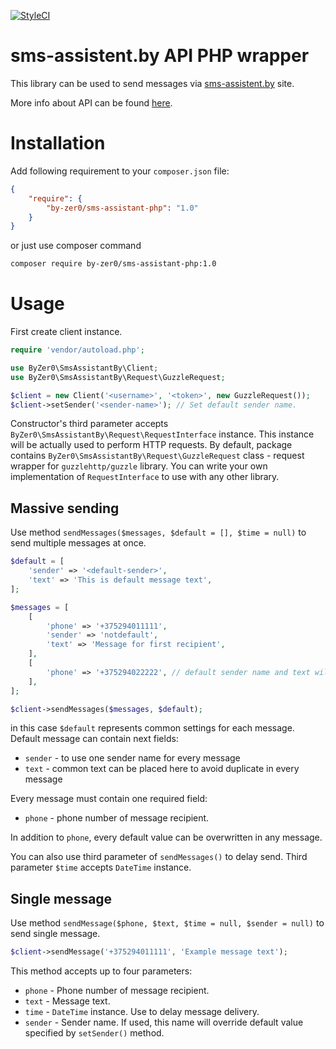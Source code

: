 [![StyleCI](https://styleci.io/repos/69090570/shield?style=flat)](https://styleci.io/repos/69090570)

# sms-assistent.by API PHP wrapper

This library can be used to send messages via [sms-assistent.by](http://sms-assistent.by) site.

More info about API can be found [here](http://help.sms-assistent.by/sms-rassyilka/rassylka-po-api/).

# Installation

Add following requirement to your `composer.json` file:

```json
{
    "require": {
        "by-zer0/sms-assistant-php": "1.0"
    }
}
```

or just use composer command

```bash
composer require by-zer0/sms-assistant-php:1.0
```

# Usage

First create client instance.

```php
require 'vendor/autoload.php';

use ByZer0\SmsAssistantBy\Client;
use ByZer0\SmsAssistantBy\Request\GuzzleRequest;

$client = new Client('<username>', '<token>', new GuzzleRequest());
$client->setSender('<sender-name>'); // Set default sender name.
```

Constructor's third parameter accepts `ByZer0\SmsAssistantBy\Request\RequestInterface` instance. This instance will be actually used to perform HTTP requests. By default, package contains `ByZer0\SmsAssistantBy\Request\GuzzleRequest` class - request wrapper for `guzzlehttp/guzzle` library. You can write your own implementation of `RequestInterface` to use with any other library.

## Massive sending

Use method `sendMessages($messages, $default = [], $time = null)` to send multiple messages at once.

```php
$default = [
    'sender' => '<default-sender>',
    'text' => 'This is default message text',
];

$messages = [
    [
        'phone' => '+375294011111',
        'sender' => 'notdefault',
        'text' => 'Message for first recipient',
    ],
    [
        'phone' => '+375294022222', // default sender name and text will be used
    ],
];

$client->sendMessages($messages, $default);
```

in this case `$default` represents common settings for each message. Default message can contain next fields:

* `sender` - to use one sender name for every message
* `text` - common text can be placed here to avoid duplicate in every message

Every message must contain one required field:

* `phone` - phone number of message recipient.

In addition to `phone`, every default value can be overwritten in any message.

You can also use third parameter of `sendMessages()` to delay send. Third parameter `$time` accepts `DateTime` instance.

## Single message

Use method `sendMessage($phone, $text, $time = null, $sender = null)` to send single message.

```php
$client->sendMessage('+375294011111', 'Example message text');
```

This method accepts up to four parameters:

- `phone` - Phone number of message recipient.
- `text` - Message text.
- `time` - `DateTime` instance. Use to delay message delivery.
- `sender` - Sender name. If used, this name will override default value specified by `setSender()` method.
